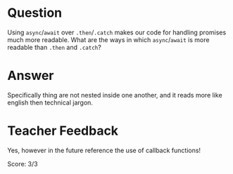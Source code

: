 # Question
Using `async`/`await` over `.then`/`.catch` makes our code for handling promises much more readable. What are the ways in which `async`/`await` is more readable than `.then` and `.catch`?

# Answer
Specifically thing are not nested inside one another, and it reads more like english then technical jargon.

# Teacher Feedback

Yes, however in the future reference the use of callback functions!

Score: 3/3